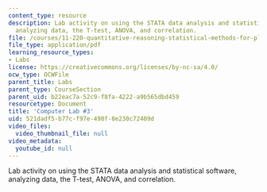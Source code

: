 ```yaml
---
content_type: resource
description: Lab activity on using the STATA data analysis and statistical software,
  analyzing data, the T-test, ANOVA, and correlation.
file: /courses/11-220-quantitative-reasoning-statistical-methods-for-planners-i-spring-2009/521dadf5b77cf97e490f8e230c72409d_MIT11_220s09_Lab03_Apr3.pdf
file_type: application/pdf
learning_resource_types:
- Labs
license: https://creativecommons.org/licenses/by-nc-sa/4.0/
ocw_type: OCWFile
parent_title: Labs
parent_type: CourseSection
parent_uid: b22eac7a-52c9-f8fa-4222-a9b565dbd459
resourcetype: Document
title: 'Computer Lab #3'
uid: 521dadf5-b77c-f97e-490f-8e230c72409d
video_files:
  video_thumbnail_file: null
video_metadata:
  youtube_id: null
---
```

Lab activity on using the STATA data analysis and statistical software, analyzing data, the T-test, ANOVA, and correlation.